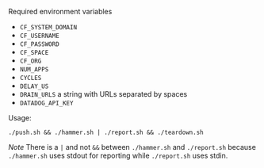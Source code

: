 Required environment variables

- `CF_SYSTEM_DOMAIN`
- `CF_USERNAME`
- `CF_PASSWORD`
- `CF_SPACE`
- `CF_ORG`
- `NUM_APPS`
- `CYCLES`
- `DELAY_US`
- `DRAIN_URLS` a string with URLs separated by spaces
- `DATADOG_API_KEY`

Usage:

```
./push.sh && ./hammer.sh | ./report.sh && ./teardown.sh
```

*Note* There is a `|` and not `&&` between `./hammer.sh` and `./report.sh`
because `./hammer.sh` uses stdout for reporting while `./report.sh` uses
stdin.
